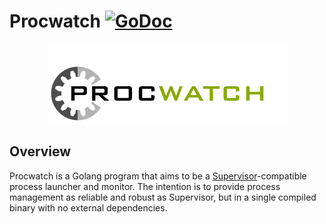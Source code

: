 # Procwatch [![GoDoc](https://godoc.org/github.com/ghetzel/procwatch?status.svg)](https://godoc.org/github.com/ghetzel/procwatch)

<p align="center">
    <img src="/contrib/procwatch-128.png" alt="Procwatch logo">
</p>

## Overview

Procwatch is a Golang program that aims to be a [Supervisor](http://supervisord.org/)-compatible process launcher and monitor.  The intention is to provide process management as reliable and robust as Supervisor, but in a single compiled binary with no external dependencies.
